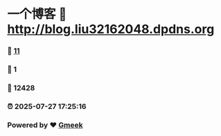 # 一个博客 :link: http://blog.liu32162048.dpdns.org 
### :page_facing_up: [11](http://blog.liu32162048.dpdns.org/tag.html) 
### :speech_balloon: 1 
### :hibiscus: 12428 
### :alarm_clock: 2025-07-27 17:25:16 
### Powered by :heart: [Gmeek](https://github.com/Meekdai/Gmeek)
